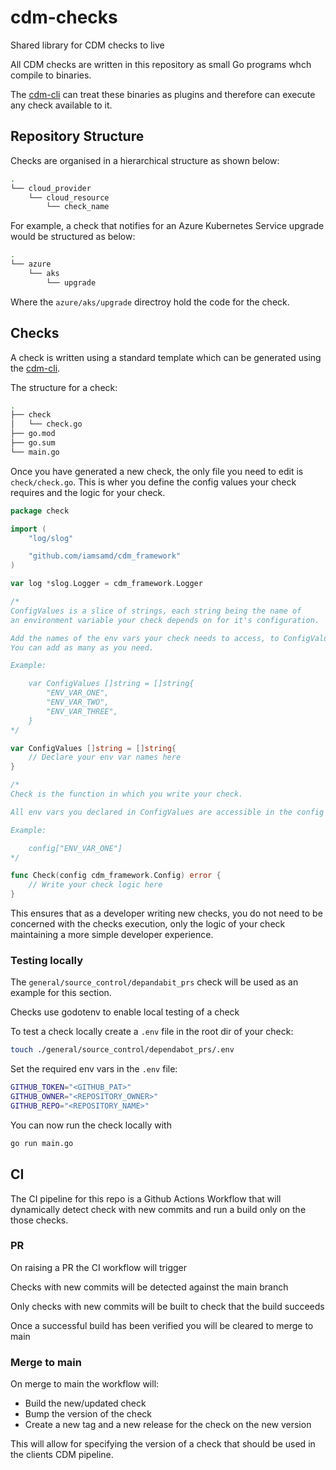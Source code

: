 # cdm-checks

Shared library for CDM checks to live

All CDM checks are written in this repository as small Go programs whch compile to binaries.

The [cdm-cli](https://github.com/IamSamD/cdm-cli) can treat these binaries as plugins and therefore can execute any check available to it.

## Repository Structure

Checks are organised in a hierarchical structure as shown below:

```bash
.
└── cloud_provider
    └── cloud_resource
        └── check_name
```

For example, a check that notifies for an Azure Kubernetes Service upgrade would be structured as below:

```bash
.
└── azure
    └── aks
        └── upgrade
```

Where the `azure/aks/upgrade` directroy hold the code for the check.

## Checks

A check is written using a standard template which can be generated using the [cdm-cli](https://github.com/IamSamD/cdm-cli).

The structure for a check:

```bash
.
├── check
│   └── check.go
├── go.mod
├── go.sum
└── main.go
```

Once you have generated a new check, the only file you need to edit is `check/check.go`.
This is wher you define the config values your check requires and the logic for your check.

```go
package check

import (
	"log/slog"

	"github.com/iamsamd/cdm_framework"
)

var log *slog.Logger = cdm_framework.Logger

/*
ConfigValues is a slice of strings, each string being the name of
an environment variable your check depends on for it's configuration.

Add the names of the env vars your check needs to access, to ConfigValues below.
You can add as many as you need.

Example:

	var ConfigValues []string = []string{
		"ENV_VAR_ONE",
		"ENV_VAR_TWO",
		"ENV_VAR_THREE",
	}
*/

var ConfigValues []string = []string{
    // Declare your env var names here
}

/*
Check is the function in which you write your check.

All env vars you declared in ConfigValues are accessible in the config object.

Example:

	config["ENV_VAR_ONE"]
*/

func Check(config cdm_framework.Config) error {
	// Write your check logic here
}
```

This ensures that as a developer writing new checks, you do not need to be concerned with the checks execution,
only the logic of your check maintaining a more simple developer experience.

### Testing locally

The `general/source_control/depandabit_prs` check will be used as an example for this section.

Checks use godotenv to enable local testing of a check

To test a check locally create a `.env` file in the root dir of your check:

```bash
touch ./general/source_control/dependabot_prs/.env
```

Set the required env vars in the `.env` file:

```bash
GITHUB_TOKEN="<GITHUB_PAT>"
GITHUB_OWNER="<REPOSITORY_OWNER>"
GITHUB_REPO="<REPOSITORY_NAME>"
```

You can now run the check locally with

```bash
go run main.go
```

## CI
The CI pipeline for this repo is a Github Actions Workflow that will dynamically detect check with new commits and run a build only on the those checks. 

### PR
On raising a PR the CI workflow will trigger

Checks with new commits will be detected against the main branch

Only checks with new commits will be built to check that the build succeeds

Once a successful build has been verified you will be cleared to merge to main

### Merge to main
On merge to main the workflow will:

- Build the new/updated check
- Bump the version of the check
- Create a new tag and a new release for the check on the new version

This will allow for specifying the version of a check that should be used in the clients CDM pipeline. 